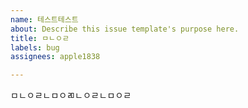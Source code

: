 ```yaml
---
name: 테스트테스트
about: Describe this issue template's purpose here.
title: ㅁㄴㅇㄹ
labels: bug
assignees: apple1838

---
```


ㅁㄴㅇㄹㄴㅁㅇㄻㄴㅇㄹㄴㅁㅇㄹ
